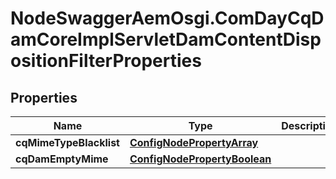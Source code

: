 # NodeSwaggerAemOsgi.ComDayCqDamCoreImplServletDamContentDispositionFilterProperties

## Properties

Name | Type | Description | Notes
------------ | ------------- | ------------- | -------------
**cqMimeTypeBlacklist** | [**ConfigNodePropertyArray**](ConfigNodePropertyArray.md) |  | [optional] 
**cqDamEmptyMime** | [**ConfigNodePropertyBoolean**](ConfigNodePropertyBoolean.md) |  | [optional] 


